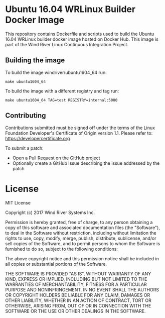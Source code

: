 # Ubuntu 16.04 WRLinux Builder Docker Image

This repository contains Dockerfile and scripts used to build the
Ubuntu 16.04 WRLinux builder docker image hosted on Docker Hub. This
image is part of the Wind River Linux Continuous Integration Project.

## Building the image

To build the image windriver/ubuntu1604_64 run:

    make ubuntu1604_64

To build the image with a different registry and tag run:

    make ubuntu1604_64 TAG=test REGISTRY=internal:5000

## Contributing

Contributions submitted must be signed off under the terms of the Linux
Foundation Developer's Certificate of Origin version 1.1. Please refer to:
   https://developercertificate.org

To submit a patch:

- Open a Pull Request on the GitHub project
- Optionally create a GitHub Issue describing the issue addressed by the patch


# License

MIT License

Copyright (c) 2017 Wind River Systems Inc.

Permission is hereby granted, free of charge, to any person obtaining a copy
of this software and associated documentation files (the "Software"), to deal
in the Software without restriction, including without limitation the rights
to use, copy, modify, merge, publish, distribute, sublicense, and/or sell
copies of the Software, and to permit persons to whom the Software is
furnished to do so, subject to the following conditions:

The above copyright notice and this permission notice shall be included in all
copies or substantial portions of the Software.

THE SOFTWARE IS PROVIDED "AS IS", WITHOUT WARRANTY OF ANY KIND, EXPRESS OR
IMPLIED, INCLUDING BUT NOT LIMITED TO THE WARRANTIES OF MERCHANTABILITY,
FITNESS FOR A PARTICULAR PURPOSE AND NONINFRINGEMENT. IN NO EVENT SHALL THE
AUTHORS OR COPYRIGHT HOLDERS BE LIABLE FOR ANY CLAIM, DAMAGES OR OTHER
LIABILITY, WHETHER IN AN ACTION OF CONTRACT, TORT OR OTHERWISE, ARISING FROM,
OUT OF OR IN CONNECTION WITH THE SOFTWARE OR THE USE OR OTHER DEALINGS IN THE
SOFTWARE.
